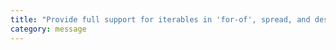 ```yaml
---
title: "Provide full support for iterables in 'for-of', spread, and destructuring when targeting 'ES5'."
category: message
---
```

